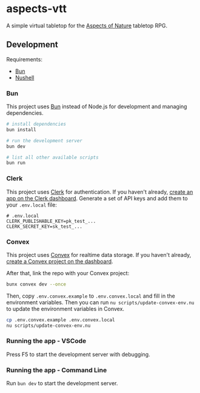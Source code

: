 # aspects-vtt

A simple virtual tabletop for the [Aspects of Nature](https://itsmapleleaf.notion.site/Aspects-of-Nature-5b4407e7a0b34a64ae6d32ca7663e7f2?pvs=4) tabletop RPG.

## Development

Requirements:

- [Bun](https://bun.sh/)
- [Nushell](https://nushell.sh/)

### Bun

This project uses [Bun](https://bun.sh/) instead of Node.js for development and managing dependencies.

```sh
# install dependencies
bun install

# run the development server
bun dev

# list all other available scripts
bun run
```

### Clerk

This project uses [Clerk](https://clerk.com) for authentication. If you haven't already, [create an app on the Clerk dashboard](https://dashboard.clerk.com/). Generate a set of API keys and add them to your `.env.local` file:

```env
# .env.local
CLERK_PUBLISHABLE_KEY=pk_test_...
CLERK_SECRET_KEY=sk_test_...
```

### Convex

This project uses [Convex](https://convex.dev) for realtime data storage. If you haven't already, [create a Convex project on the dashboard](https://dashboard.convex.dev/).

After that, link the repo with your Convex project:

```sh
bunx convex dev --once
```

Then, copy `.env.convex.example` to `.env.convex.local` and fill in the environment variables. Then you can run `nu scripts/update-convex-env.nu` to update the environment variables in Convex.

```sh
cp .env.convex.example .env.convex.local
nu scripts/update-convex-env.nu
```

### Running the app - VSCode

Press F5 to start the development server with debugging.

### Running the app - Command Line

Run `bun dev` to start the development server.
